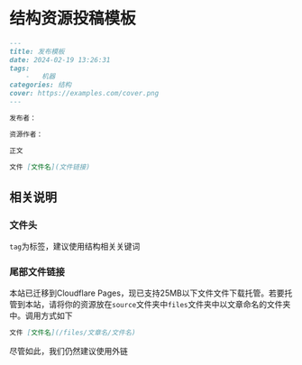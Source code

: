 # 结构资源投稿模板

``` markdown
---
title: 发布模板
date: 2024-02-19 13:26:31
tags:
    -   机器
categories: 结构
cover: https://examples.com/cover.png
---

发布者：

资源作者：

正文

文件 [文件名](文件链接)
```

## 相关说明

### 文件头

`tag`为标签，建议使用结构相关关键词

### 尾部文件链接

本站已迁移到Cloudflare Pages，现已支持25MB以下文件文件下载托管。若要托管到本站，请将你的资源放在`source`文件夹中`files`文件夹中以文章命名的文件夹中。调用方式如下

``` markdown
文件 [文件名](/files/文章名/文件名)
```

尽管如此，我们仍然建议使用外链